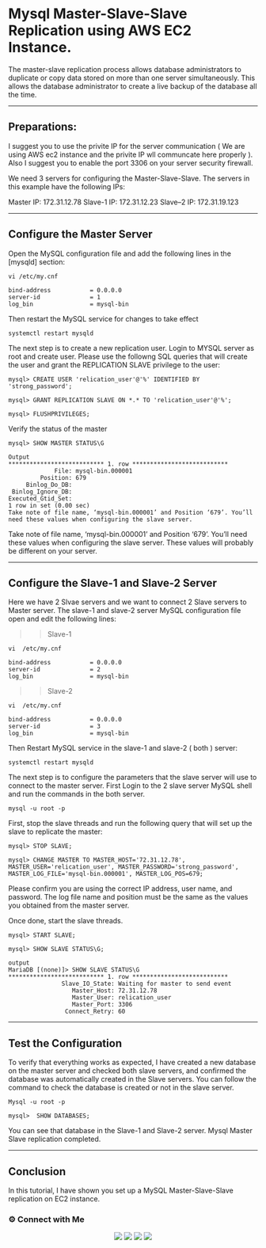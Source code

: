 # Mysql Master-Slave-Slave Replication using AWS EC2 Instance.

The master-slave replication process allows database administrators to duplicate or copy data stored on more than one server simultaneously. This allows the database administrator to create a live backup of the database all the time.

---
## Preparations:

I suggest you to use the privite IP for the server communication ( We are using AWS ec2 instance and the privite IP wll communcate here properly ). Also I suggest you to enable the port 3306 on your server security firewall.

We need 3 servers for configuring the Master-Slave-Slave. The servers in this example have the following IPs:

Master  IP: 172.31.12.78
Slave-1 IP:  172.31.12.23
Slave–2 IP: 172.31.19.123

-----
## Configure the Master Server
Open the MySQL configuration file and add the following lines in the [mysqld] section:

~~~
vi /etc/my.cnf

bind-address           = 0.0.0.0
server-id              = 1
log_bin                = mysql-bin
~~~

Then restart the MySQL service for changes to take effect

~~~
systemctl restart mysqld
~~~

The next step is to create a new replication user. Login to MYSQL server as root and create user. Please use the followng  SQL queries that will create the user and grant the REPLICATION SLAVE privilege to the user:

~~~
mysql> CREATE USER 'relication_user'@'%' IDENTIFIED BY 'strong_password';

mysql> GRANT REPLICATION SLAVE ON *.* TO 'relication_user'@'%';

mysql> FLUSHPRIVILEGES;
~~~

Verify the status of the master 
~~~
mysql> SHOW MASTER STATUS\G

Output
*************************** 1. row ***************************
             File: mysql-bin.000001
         Position: 679
     Binlog_Do_DB: 
 Binlog_Ignore_DB: 
Executed_Gtid_Set: 
1 row in set (0.00 sec)
Take note of file name, ‘mysql-bin.000001’ and Position ‘679’. You’ll need these values when configuring the slave server. 
~~~

Take note of file name, ‘mysql-bin.000001’ and Position ‘679’. You’ll need these values when configuring the slave server. These values will probably be different on your server.

-------
## Configure the Slave-1 and Slave-2 Server

Here we have 2 Slvae servers and we want to connect 2 Slave servers to Master server. The slave-1 and slave-2 server MySQL configuration file open and edit the following lines:

>>Slave-1
~~~
vi  /etc/my.cnf

bind-address           = 0.0.0.0
server-id              = 2
log_bin                = mysql-bin
~~~

>>Slave-2
~~~
vi  /etc/my.cnf

bind-address           = 0.0.0.0
server-id              = 3
log_bin                = mysql-bin
~~~

Then Restart MySQL service in the slave-1 and slave-2 ( both ) server:

~~~
systemctl restart mysqld
~~~

The next step is to configure the parameters that the slave server will use to connect to the master server. First Login to the 2 slave server MySQL shell and run the commands in the both server.

~~~
mysql -u root -p
~~~
First, stop the slave threads and run the following query that will set up the slave to replicate the master:

~~~
mysql> STOP SLAVE;

mysql> CHANGE MASTER TO MASTER_HOST='72.31.12.78', MASTER_USER='relication_user', MASTER_PASSWORD='strong_password', MASTER_LOG_FILE='mysql-bin.000001', MASTER_LOG_POS=679;
~~~
Please confirm you are using the correct IP address, user name, and password. The log file name and position must be the same as the values you obtained from the master server.

Once done, start the slave threads.
~~~
mysql> START SLAVE;

mysql> SHOW SLAVE STATUS\G;

output
MariaDB [(none)]> SHOW SLAVE STATUS\G
*************************** 1. row ***************************
               Slave_IO_State: Waiting for master to send event
                  Master_Host: 72.31.12.78
                  Master_User: relication_user
                  Master_Port: 3306
                Connect_Retry: 60
~~~

----
## Test the Configuration

To verify that everything works as expected, I have created a new database on the master server and checked both slave servers, and confirmed the database was automatically created in the Slave servers. You can follow the command to check the database is created or not in the slave server.

~~~
Mysql -u root -p 

mysql>  SHOW DATABASES;
~~~

You can see that database in the Slave-1 and Slave-2 server. Mysql Master Slave replication completed.

---
## Conclusion
In this tutorial, I have shown you set up a MySQL Master-Slave-Slave replication on EC2 instance.




### ⚙️ Connect with Me

 <p align="center">
<a href="mailto:aparthan275@gmail.com"><img src="https://img.shields.io/badge/Gmail-D14836?style=for-the-badge&logo=gmail&logoColor=white"/></a>
<a href="https://www.instagram.com/_r.e.b.e.l.z_33/"><img src="https://img.shields.io/badge/Instagram-E4405F?style=for-the-badge&logo=instagram&logoColor=white"/></a>
<a href="https://www.linkedin.com/in/abhiraj-parthan-82038b191"><img src="https://img.shields.io/badge/LinkedIn-0077B5?style=for-the-badge&logo=linkedin&logoColor=white"/></a> 
<a href="https://www.wppredirect.tk/go/?p=918893532145&m=Abhiraj%20Parthan."><img src="https://img.shields.io/badge/WhatsApp-25D366?style=for-the-badge&logo=whatsapp&logoColor=white"/></a>
  </a></p>
</div>


